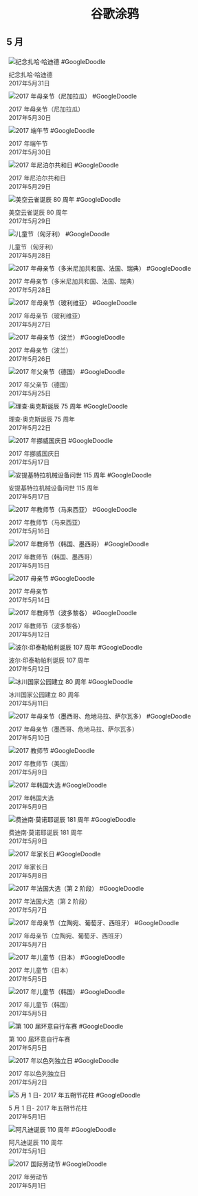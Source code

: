 
<h1 align="center"> 谷歌涂鸦 </h1>




## 5 月

<div class="image">


<img src="https://lh3.googleusercontent.com/UBe6UXWawB56aI7Y0ZB9-f4yD_k7URf7X6xDYdEvJvIHMaOfRxeLFo5t6ouhGVZWvTlPCobQAbTBrsTwGXBPlugrC8SpSE7fHWKyfeOSpQ" alt="纪念扎哈·哈迪德 #GoogleDoodle" style="margin: 5px"/>
<div class="info" style="font-size: 14px; color:#333333; margin:5px"><div class="title">纪念扎哈·哈迪德</div><div class="date">2017年5月31日</div></div>

<img src="https://lh3.googleusercontent.com/y0dHgrjrwL0P--quUhlB-Pga0Ly6vmcgjc8yZkptjw-sLQ6gtcjC1k-ccDtPBAXBObLel73J_pkdTwup2yNLT0EpxTVRDJfVaSv503g" alt="2017 年母亲节（尼加拉瓜） #GoogleDoodle" style="margin: 5px"/>
<div class="info" style="font-size: 14px; color:#333333; margin:5px"><div class="title">2017 年母亲节（尼加拉瓜）</div><div class="date">2017年5月30日</div></div>

<img src="https://lh3.googleusercontent.com/t8OiwKBR9LhjuRjtJQ56pNLTiU3o0HL-DnmB9CbQXSk0hWuzdyk1BexAoGbq9P9gch5PcGuj9fA3LweNNUZUE7UEJaIdxF5XpU0r5nRK" alt="2017 端午节 #GoogleDoodle" style="margin: 5px"/>
<div class="info" style="font-size: 14px; color:#333333; margin:5px"><div class="title">2017 年端午节</div><div class="date">2017年5月30日</div></div>

<img src="https://lh3.googleusercontent.com/SUPROeQjYXd44GXMryhyq0UqBT87rbJfw1h8pc88krpIUdsiGRLdZKYCfX28NIjz1VjQR_1fUiywTKAV3rL-aD9RXKbEiekaLK64MHU1" alt="2017 年尼泊尔共和日 #GoogleDoodle" style="margin: 5px"/>
<div class="info" style="font-size: 14px; color:#333333; margin:5px"><div class="title">2017 年尼泊尔共和日</div><div class="date">2017年5月29日</div></div>

<img src="https://lh3.googleusercontent.com/frTsCFCaxFL94BUAbfPj7P45ylU5FpzZ99jIGbMXiZ1NmCHSi0peiv95ZsBfo1k1hkQ2_qhdhXPmhG-B58scIRz5uNOIqWkYOf8Tv_Rt" alt="美空云雀诞辰 80 周年 #GoogleDoodle" style="margin: 5px"/>
<div class="info" style="font-size: 14px; color:#333333; margin:5px"><div class="title">美空云雀诞辰 80 周年</div><div class="date">2017年5月29日</div></div>

<img src="https://lh3.googleusercontent.com/OUg9uF7ZXVWEOqaW97uhthYRbwYkQ3NBfdLYXqfl1W3al320qSSFiQvim1vzP3V_gQ-XoFfLtrG1QgonOJPC_3vY83QIsY5b6xlIS1ai-g" alt="儿童节（匈牙利） #GoogleDoodle" style="margin: 5px"/>
<div class="info" style="font-size: 14px; color:#333333; margin:5px"><div class="title">儿童节（匈牙利）</div><div class="date">2017年5月28日</div></div>

<img src="https://lh3.googleusercontent.com/KnL9nwMAlCFBZ-49G-aGONbQvfVpgk9MkeAY52hBuLCWFtqu9v70ZNTRvBx7TenUPxJMHg06jSMO_vLmUp23k5250RjuRBNmyV65gwo" alt="2017 年母亲节（多米尼加共和国、法国、瑞典） #GoogleDoodle" style="margin: 5px"/>
<div class="info" style="font-size: 14px; color:#333333; margin:5px"><div class="title">2017 年母亲节（多米尼加共和国、法国、瑞典）</div><div class="date">2017年5月28日</div></div>

<img src="https://lh3.googleusercontent.com/Dg0PFMtbE0oJrHDX_SkSBJFQDux7b5TggxqyGw9UOzTyLWvH8SCVoIvHQPqsMzOspluouluD5f3M3ZlSNAP5_FT82Bp_1sD3-K5ce961" alt="2017 年母亲节（玻利维亚） #GoogleDoodle" style="margin: 5px"/>
<div class="info" style="font-size: 14px; color:#333333; margin:5px"><div class="title">2017 年母亲节（玻利维亚）</div><div class="date">2017年5月27日</div></div>

<img src="https://lh3.googleusercontent.com/wjjH_wWqb7yiQvQ6sb7fpdz2n-c7KwP_eDsSBnaZoSitf_02JqvOD5euynzA6UGFPyLMtZwBGy2i6_eW2bH83cV0s2bRXarKpeRqAYo" alt="2017 年母亲节（波兰） #GoogleDoodle" style="margin: 5px"/>
<div class="info" style="font-size: 14px; color:#333333; margin:5px"><div class="title">2017 年母亲节（波兰）</div><div class="date">2017年5月26日</div></div>

<img src="https://lh3.googleusercontent.com/RoGvbuU6eKukVVg54QF5xlBDD1gK9Zp_z8aW4cL3OIOBjBwTD0T8mHeEG0bILGQESVaDMUYAul5VUwy5P_75vCFV3wcl-O3--9lYLjyKdQ" alt="2017 年父亲节（德国） #GoogleDoodle" style="margin: 5px"/>
<div class="info" style="font-size: 14px; color:#333333; margin:5px"><div class="title">2017 年父亲节（德国）</div><div class="date">2017年5月25日</div></div>

<img src="https://lh3.googleusercontent.com/WsdjC8QyEwBdtTzD8ZaQFlrjCrbCAmqXmNLB62ZyPMhL4dmvp21JY1pMFAlyYWA9K0n9RQgFkphe20M8s6O6rzt76a6uMH6eUbKeYgH1" alt="理查·奥克斯诞辰 75 周年 #GoogleDoodle" style="margin: 5px"/>
<div class="info" style="font-size: 14px; color:#333333; margin:5px"><div class="title">理查·奥克斯诞辰 75 周年</div><div class="date">2017年5月22日</div></div>

<img src="https://lh3.googleusercontent.com/DhbDnbIS_Sq35uYtVSYlqyvL2i0CFrL3XfzdouleTjfZSlRoSXKTSfN_WF3r_JA7DeWIQJsTSK-N-12djQKs2LKToLqMaCjhVJzNkNr1" alt="2017 年挪威国庆日 #GoogleDoodle" style="margin: 5px"/>
<div class="info" style="font-size: 14px; color:#333333; margin:5px"><div class="title">2017 年挪威国庆日</div><div class="date">2017年5月17日</div></div>

<img src="https://lh3.googleusercontent.com/WA294vAGKUE1To4Q3_96QYCuoWrNaNoC4IMKXI8ZKCZuI4GgtMbRVnJKKsQ_KTsTnpSJy2FFRxktI7lb-OAfv1iglx9M-PjQHoFIdF1Q" alt="安提基特拉机械设备问世 115 周年 #GoogleDoodle" style="margin: 5px"/>
<div class="info" style="font-size: 14px; color:#333333; margin:5px"><div class="title">安提基特拉机械设备问世 115 周年</div><div class="date">2017年5月17日</div></div>

<img src="https://lh3.googleusercontent.com/05ov6-zHKlpiiEhz3d4zzJplIf0Go_ZDKOMjEEBYEETQQ4aPvOqFWUaxxLuvOjMwpiyWJyp8t_-N6kKhQyjH_f5VLYbPh1ycoQhYcb0" alt="2017 年教师节（马来西亚） #GoogleDoodle" style="margin: 5px"/>
<div class="info" style="font-size: 14px; color:#333333; margin:5px"><div class="title">2017 年教师节（马来西亚）</div><div class="date">2017年5月16日</div></div>

<img src="https://lh3.googleusercontent.com/qcBBrmRrwuOPgORCdKFaxNezemT-g976H4FXi6lDAjWol2wINA2UlXEPUMupecK-DtIP416xfBxW6i9XQJl8JCgmHj5l_VOhvw05nXM" alt="2017 年教师节（韩国、墨西哥） #GoogleDoodle" style="margin: 5px"/>
<div class="info" style="font-size: 14px; color:#333333; margin:5px"><div class="title">2017 年教师节（韩国、墨西哥）</div><div class="date">2017年5月15日</div></div>

<img src="https://lh3.googleusercontent.com/77e2qM-EQce79BcByKmXdIilJiyXgQbjZozJr0IYXea8675o4bbtzvF4exSj-Br20NbTMgNRQjtBS8MzchBvEltIcbDuOG4L4L83UEElyw" alt="2017 母亲节 #GoogleDoodle" style="margin: 5px"/>
<div class="info" style="font-size: 14px; color:#333333; margin:5px"><div class="title">2017 年母亲节</div><div class="date">2017年5月14日</div></div>

<img src="https://lh3.googleusercontent.com/R4X6TAoi14BJDsG1-HRwDbbqo0EytRnwBTCshN8YD0lgmyyhGNwGK-1cr7zRfWhItciFGcB2kyuQZharFhWzxQdX_6Or2B-qM5X5Iz1H1g" alt="2017 年教师节（波多黎各） #GoogleDoodle" style="margin: 5px"/>
<div class="info" style="font-size: 14px; color:#333333; margin:5px"><div class="title">2017 年教师节（波多黎各）</div><div class="date">2017年5月12日</div></div>

<img src="https://lh3.googleusercontent.com/gGP8-Z9DQv-AR2e_xWI2nUU7BmN4Mbkhe02Nkr1eO5u6-zsW1DfvOYSTSWtMJ20NOjfAP9j6h0SsJBZflOWvgQz1Px2no8HxepYkAzAkrQ" alt="波尔·印泰勒帕利诞辰 107 周年 #GoogleDoodle" style="margin: 5px"/>
<div class="info" style="font-size: 14px; color:#333333; margin:5px"><div class="title">波尔·印泰勒帕利诞辰 107 周年</div><div class="date">2017年5月12日</div></div>

<img src="https://lh3.googleusercontent.com/7MixLNTfyF0yXmEvB05ISD-2FS2iI974KCZVFRAY6VNw5ikkLkX3kgqUlRp-lpicaH-11fXO9mRzUVdksYJorGzISIOq485lpt_U59IF" alt="冰川国家公园建立 80 周年 #GoogleDoodle" style="margin: 5px"/>
<div class="info" style="font-size: 14px; color:#333333; margin:5px"><div class="title">冰川国家公园建立 80 周年</div><div class="date">2017年5月11日</div></div>

<img src="https://lh3.googleusercontent.com/urbu4mTd21GsJcEZffcC7EOu4Qc4HVDZKvTNTOnklXaAOh1qGvVDelTEgEIquENYX3NCC8IukPCGYu-xIvrPcVPOh6rGzqL-6ZVOwY-0" alt="2017 年母亲节（墨西哥、危地马拉、萨尔瓦多） #GoogleDoodle" style="margin: 5px"/>
<div class="info" style="font-size: 14px; color:#333333; margin:5px"><div class="title">2017 年母亲节（墨西哥、危地马拉、萨尔瓦多）</div><div class="date">2017年5月10日</div></div>

<img src="https://lh3.googleusercontent.com/3yBU_oQJvQhQ6lClmjS3AVmRpGOusLbhri3ShrAZIPSkteEXHKXYvXKIsDZ1BUYBoOj62-hg4lJQhBovq5VAdsfNdHgkk5-7eRjUPQ1z" alt="2017 教师节 #GoogleDoodle" style="margin: 5px"/>
<div class="info" style="font-size: 14px; color:#333333; margin:5px"><div class="title">2017 年教师节（美国）</div><div class="date">2017年5月9日</div></div>

<img src="https://lh3.googleusercontent.com/Q8fWUOADFA5TtdboFAe9npm8VStYFb2OertZHsEM4QDf2U4_wyGw6w-t7lhkrx_9OkUZGMDDl8PXHbnv16iYMgaM6da8exQKVk1Jt5dc7w" alt="2017 年韩国大选 #GoogleDoodle" style="margin: 5px"/>
<div class="info" style="font-size: 14px; color:#333333; margin:5px"><div class="title">2017 年韩国大选</div><div class="date">2017年5月9日</div></div>

<img src="https://lh3.googleusercontent.com/Ydfbnb2_XzNTtRPZzVZqVNKxG0kf8H37ePHLImiSrdtFvDzO56dTQA17W26JCGqxcwoYnTt22mEo0WGuXaZ8JI53eTdOElL9345BVhFidw" alt="费迪南·莫诺耶诞辰 181 周年 #GoogleDoodle" style="margin: 5px"/>
<div class="info" style="font-size: 14px; color:#333333; margin:5px"><div class="title">费迪南·莫诺耶诞辰 181 周年</div><div class="date">2017年5月9日</div></div>

<img src="https://lh3.googleusercontent.com/EgReP7gZQRHKKWhxOVpJihQwxlHNdC9w8_mzLBHnizsjpimukjVM1mGYMS6UN6tXV9W-OgCAIJGn9hWcloYfYDBtA4fDWbRmJVd-hQoG" alt="2017 年家长日 #GoogleDoodle" style="margin: 5px"/>
<div class="info" style="font-size: 14px; color:#333333; margin:5px"><div class="title">2017 年家长日</div><div class="date">2017年5月8日</div></div>

<img src="https://lh3.googleusercontent.com/gQk-lL5M02mqR-6DT2bsBpManwpHZ4ck6iJqIm8Svw8Em0_76b_OGTT0oegqsd5l98y3942UpmBt6nFXZFkqaveKG1E_7b939cO3C6xpmw" alt="2017 年法国大选（第 2 阶段） #GoogleDoodle" style="margin: 5px"/>
<div class="info" style="font-size: 14px; color:#333333; margin:5px"><div class="title">2017 年法国大选（第 2 阶段）</div><div class="date">2017年5月7日</div></div>

<img src="https://lh3.googleusercontent.com/JNcXuJ4LSP3Frb9-z7hoSO2uZYcS3qnchKdggyOPaJjTsEJ5HMGZdbMNeGjbHHKE3-2evdM_MdZO_PDEQPpBGL0tF-onUskEu3QyRTBG" alt="2017 年母亲节（立陶宛、葡萄牙、西班牙） #GoogleDoodle" style="margin: 5px"/>
<div class="info" style="font-size: 14px; color:#333333; margin:5px"><div class="title">2017 年母亲节（立陶宛、葡萄牙、西班牙）</div><div class="date">2017年5月7日</div></div>

<img src="https://lh3.googleusercontent.com/9rucmnBc9Ii4bysY5mj7nohYq3BqzeVqD1-nMShw1uOk0_mBTvXgfpwoekfesfyu2Vjd3BAxuTuKGqRGBtvPbFFjSdtoLuAoznBtURstzw" alt="2017 年儿童节（日本） #GoogleDoodle" style="margin: 5px"/>
<div class="info" style="font-size: 14px; color:#333333; margin:5px"><div class="title">2017 年儿童节（日本）</div><div class="date">2017年5月5日</div></div>

<img src="https://lh3.googleusercontent.com/D88eSwS86ubZfbnjE3lXa5uMk-F1u1mbiZbZ3VBbeMktqqrMT7J_T9xff4sucOl5If2p6LkyXKRs10JDd1fTVclWQ5W-mMHNDCf2J8g" alt="2017 年儿童节（韩国） #GoogleDoodle" style="margin: 5px"/>
<div class="info" style="font-size: 14px; color:#333333; margin:5px"><div class="title">2017 年儿童节（韩国）</div><div class="date">2017年5月5日</div></div>

<img src="https://lh3.googleusercontent.com/dCZx2N7LdZnoMT926HWBx3EHvN48MyCp3mBONlFb8PaTMXW8omlXBybUqB0xKTsWdTb2fGpQTHfwPYl0ry9WsMER4FRc2-LAeemjk4vJ" alt="第 100 届环意自行车赛 #GoogleDoodle" style="margin: 5px"/>
<div class="info" style="font-size: 14px; color:#333333; margin:5px"><div class="title">第 100 届环意自行车赛</div><div class="date">2017年5月5日</div></div>

<img src="https://lh3.googleusercontent.com/31o8mqL2bsiXIVXVK7WK2Gmk1PKuGiL9NAFLHft6RwN22MsdGT3es4DFFJ_Pn_5Stshd5ojrbkWs-Q9PFEBtvBQTv0ILOBz-ir4f6ahpmw" alt="2017 年以色列独立日 #GoogleDoodle" style="margin: 5px"/>
<div class="info" style="font-size: 14px; color:#333333; margin:5px"><div class="title">2017 年以色列独立日</div><div class="date">2017年5月2日</div></div>

<img src="https://lh3.googleusercontent.com/ELgHqpaJh2F4pXaSVCy9r9o_nf4bul7WiCE3LzhAfNPGR_j5XZSOQjtv7oTELDXzMC0Wgdto9j4EYUieGdb8r6Env5A9kp8mRSK_S9jf-Q" alt="5 月 1 日- 2017 年五朔节花柱 #GoogleDoodle" style="margin: 5px"/>
<div class="info" style="font-size: 14px; color:#333333; margin:5px"><div class="title">5 月 1 日- 2017 年五朔节花柱</div><div class="date">2017年5月1日</div></div>

<img src="https://lh3.googleusercontent.com/kQpXRax1z6v7ph0Q_6BTvY7cCAciXo4Nt_xzIjKM4E2fdrmxb6KDyzxk1I87A-kjl3O0aWf8Iv7OPpQgmy_VoBICFkIif8sefW2-u-lg4w" alt="阿凡迪诞辰 110 周年 #GoogleDoodle" style="margin: 5px"/>
<div class="info" style="font-size: 14px; color:#333333; margin:5px"><div class="title">阿凡迪诞辰 110 周年</div><div class="date">2017年5月1日</div></div>

<img src="https://lh3.googleusercontent.com/_OpleEEBr0WzAjvjLXCvXOzvtYhKqiOq6i2fCfGnipWWecXwqqg8yVmw-6GHcG6kLX8urWdJXrTJBBHuChoSsxg0jq8FKfyN697bLJOURQ" alt="2017 国际劳动节 #GoogleDoodle" style="margin: 5px"/>
<div class="info" style="font-size: 14px; color:#333333; margin:5px"><div class="title">2017 年劳动节</div><div class="date">2017年5月1日</div></div>

</div>









